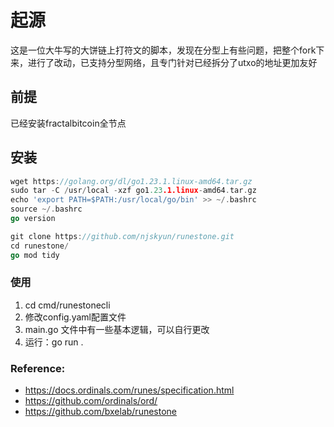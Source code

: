 # 起源
这是一位大牛写的大饼链上打符文的脚本，发现在分型上有些问题，把整个fork下来，进行了改动，已支持分型网络，且专门针对已经拆分了utxo的地址更加友好


## 前提

已经安装fractalbitcoin全节点

## 安装
 
```go
wget https://golang.org/dl/go1.23.1.linux-amd64.tar.gz
sudo tar -C /usr/local -xzf go1.23.1.linux-amd64.tar.gz
echo 'export PATH=$PATH:/usr/local/go/bin' >> ~/.bashrc
source ~/.bashrc
go version

git clone https://github.com/njskyun/runestone.git
cd runestone/
go mod tidy
```
### 使用
1. cd cmd/runestonecli
2. 修改config.yaml配置文件
3. main.go 文件中有一些基本逻辑，可以自行更改
4. 运行：go run .

  

### Reference:

* https://docs.ordinals.com/runes/specification.html
* https://github.com/ordinals/ord/
* https://github.com/bxelab/runestone
